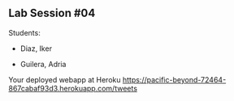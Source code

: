 ## Lab Session #04

Students:

* Diaz, Iker

* Guilera, Adria

Your deployed webapp at Heroku <https://pacific-beyond-72464-867cabaf93d3.herokuapp.com/tweets>

